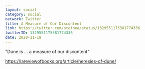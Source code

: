 ```yaml
---
layout: social
category: social
network: Twitter
title: A Measure of Our Discontent
link: https://twitter.com/steinea/status/1329551175381774336
twitterID: 1329551175381774336
date: 2020-11-19
---
```


"Dune is ... a measure of our discontent"

<https://lareviewofbooks.org/article/heresies-of-dune/>
